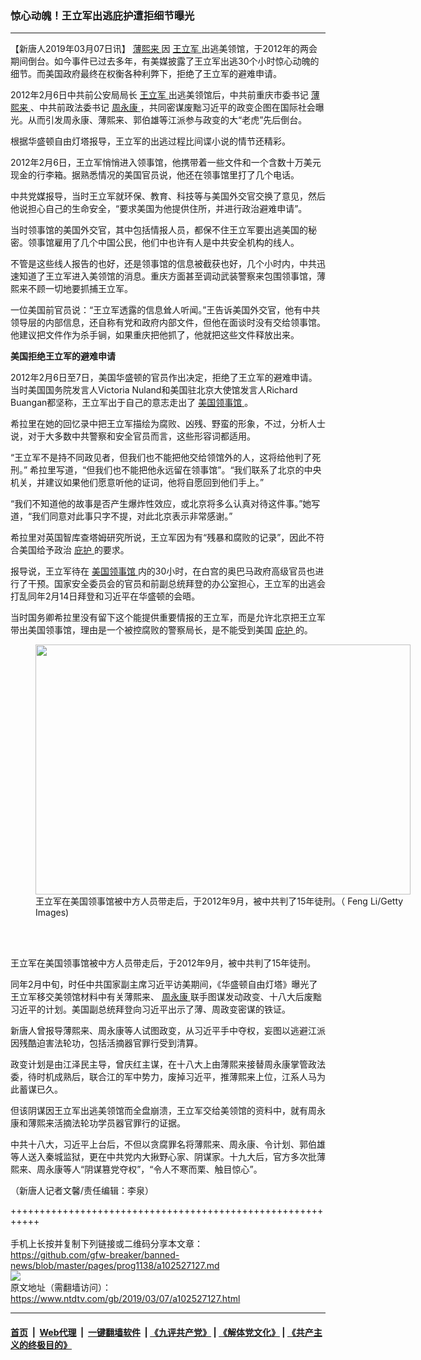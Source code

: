 ### 惊心动魄！王立军出逃庇护遭拒细节曝光
------------------------

<div class="post_content" itemprop="articleBody">
 <p>
  【新唐人2019年03月07日讯】
  <a href="https://www.ntdtv.com/gb/薄熙来.htm">
   薄熙来
  </a>
  因
  <a href="https://www.ntdtv.com/gb/王立军.htm">
   王立军
  </a>
  出逃美领馆，于2012年的两会期间倒台。如今事件已过去多年，有美媒披露了王立军出逃30个小时惊心动魄的细节。而美国政府最终在权衡各种利弊下，拒绝了王立军的避难申请。
 </p>
 <p>
  2012年2月6日中共前公安局局长
  <a href="https://www.ntdtv.com/gb/王立军.htm">
   王立军
  </a>
  出逃美领馆后，中共前重庆市委书记
  <a href="https://www.ntdtv.com/gb/薄熙来.htm">
   薄熙来
  </a>
  、中共前政法委书记
  <a href="https://www.ntdtv.com/gb/周永康.htm">
   周永康
  </a>
  ，共同密谋废黜习近平的政变企图在国际社会曝光。从而引发周永康、薄熙来、郭伯雄等江派参与政变的大“老虎”先后倒台。
 </p>
 <p>
  根据华盛顿自由灯塔报导，王立军的出逃过程比间谍小说的情节还精彩。
 </p>
 <p>
  2012年2月6日，王立军悄悄进入领事馆，他携带着一些文件和一个含数十万美元现金的行李箱。据熟悉情况的美国官员说，他还在领事馆里打了几个电话。
 </p>
 <p>
  中共党媒报导，当时王立军就环保、教育、科技等与美国外交官交换了意见，然后他说担心自己的生命安全，“要求美国为他提供住所，并进行政治避难申请”。
 </p>
 <p>
  当时领事馆的美国外交官，其中包括情报人员，都保不住王立军要出逃美国的秘密。领事馆雇用了几个中国公民，他们中也许有人是中共安全机构的线人。
 </p>
 <p>
  不管是这些线人报告的也好，还是领事馆的信息被截获也好，几个小时内，中共迅速知道了王立军进入美领馆的消息。重庆方面甚至调动武装警察来包围领事馆，薄熙来不顾一切地要抓捕王立军。
 </p>
 <p>
  一位美国前官员说：“王立军透露的信息耸人听闻。”王告诉美国外交官，他有中共领导层的内部信息，还自称有党和政府内部文件，但他在面谈时没有交给领事馆。他建议把文件作为杀手锏，如果重庆把他抓了，他就把这些文件释放出来。
 </p>
 <p>
  <strong>
   美国拒绝王立军的避难申请
  </strong>
 </p>
 <p>
  2012年2月6日至7日，美国华盛顿的官员作出决定，拒绝了王立军的避难申请。当时美国国务院发言人Victoria Nuland和美国驻北京大使馆发言人Richard Buangan都坚称，王立军出于自己的意志走出了
  <a href="https://www.ntdtv.com/gb/美国领事馆.htm">
   美国领事馆
  </a>
  。
 </p>
 <p>
  希拉里在她的回忆录中把王立军描绘为腐败、凶残、野蛮的形象，不过，分析人士说，对于大多数中共警察和安全官员而言，这些形容词都适用。
 </p>
 <p>
  “王立军不是持不同政见者，但我们也不能把他交给领馆外的人，这将给他判了死刑。” 希拉里写道，“但我们也不能把他永远留在领事馆”。“我们联系了北京的中央机关，并建议如果他们愿意听他的证词，他将自愿回到他们手上。”
 </p>
 <p>
  “我们不知道他的故事是否产生爆炸性效应，或北京将多么认真对待这件事。”她写道，“我们同意对此事只字不提，对此北京表示非常感谢。”
 </p>
 <p>
  希拉里对英国智库查塔姆研究所说，王立军因为有“残暴和腐败的记录”，因此不符合美国给予政治
  <a href="https://www.ntdtv.com/gb/庇护.htm">
   庇护
  </a>
  的要求。
 </p>
 <p>
  报导说，王立军待在
  <a href="https://www.ntdtv.com/gb/美国领事馆.htm">
   美国领事馆
  </a>
  内的30小时，在白宫的奥巴马政府高级官员也进行了干预。国家安全委员会的官员和前副总统拜登的办公室担心，王立军的出逃会打乱同年2月14日拜登和习近平在华盛顿的会晤。
 </p>
 <p>
  当时国务卿希拉里没有留下这个能提供重要情报的王立军，而是允许北京把王立军带出美国领事馆，理由是一个被控腐败的警察局长，是不能受到美国
  <a href="https://www.ntdtv.com/gb/庇护.htm">
   庇护
  </a>
  的。
 </p>
 <figure class="wp-caption alignnone" id="attachment_102527129" style="width: 600px">
  <a href="https://www.ntdtv.com/assets/uploads/2019/03/f45c80114821317b4965e54d710f5270.jpg">
   <img alt="" class="size-medium wp-image-102527129" height="400" src="https://www.ntdtv.com/assets/uploads/2019/03/f45c80114821317b4965e54d710f5270-600x400.jpg" width="600"/>
  </a>
  <br/><figcaption class="wp-caption-text">
   王立军在美国领事馆被中方人员带走后，于2012年9月，被中共判了15年徒刑。（ Feng Li/Getty Images)
  </figcaption><br/>
 </figure><br/>
 <p>
  王立军在美国领事馆被中方人员带走后，于2012年9月，被中共判了15年徒刑。
 </p>
 <p>
  同年2月中旬，时任中共国家副主席习近平访美期间，《华盛顿自由灯塔》曝光了王立军移交美领馆材料中有关薄熙来、
  <a href="https://www.ntdtv.com/gb/周永康.htm">
   周永康
  </a>
  联手图谋发动政变、十八大后废黜习近平的计划。美国副总统拜登向习近平出示了薄、周政变密谋的铁证。
 </p>
 <p>
  新唐人曾报导薄熙来、周永康等人试图政变，从习近平手中夺权，妄图以逃避江派因残酷迫害法轮功，包括活摘器官罪行受到清算。
 </p>
 <p>
  政变计划是由江泽民主导，曾庆红主谋，在十八大上由薄熙来接替周永康掌管政法委，待时机成熟后，联合江的军中势力，废掉习近平，推薄熙来上位，江系人马为此蓄谋已久。
 </p>
 <p>
  但该阴谋因王立军出逃美领馆而全盘崩溃，王立军交给美领馆的资料中，就有周永康和薄熙来活摘法轮功学员器官罪行的证据。
 </p>
 <p>
  中共十八大，习近平上台后，不但以贪腐罪名将薄熙来、周永康、令计划、郭伯雄等人送入秦城监狱，更在中共党内大揪野心家、阴谋家。十九大后，官方多次批薄熙来、周永康等人“阴谋篡党夺权”，“令人不寒而栗、触目惊心”。
 </p>
 <p>
  （新唐人记者文馨/责任编辑：李泉）
 </p>
 <div class="single_ad">
 </div>
</div>

+++++++++++++++++++++++++++++++++++++++++++++++++++++++++++<br/><br/>
手机上长按并复制下列链接或二维码分享本文章：<br/>
https://github.com/gfw-breaker/banned-news/blob/master/pages/prog1138/a102527127.md <br/>
<a href='https://github.com/gfw-breaker/banned-news/blob/master/pages/prog1138/a102527127.md'><img src='https://github.com/gfw-breaker/banned-news/blob/master/pages/prog1138/a102527127.md.png'/></a> <br/>
原文地址（需翻墙访问）：https://www.ntdtv.com/gb/2019/03/07/a102527127.html


------------------------
#### [首页](https://github.com/gfw-breaker/banned-news/blob/master/README.md) &nbsp;|&nbsp; [Web代理](https://github.com/labour-camp/helloworld) &nbsp;|&nbsp; [一键翻墙软件](https://github.com/gfw-breaker/nogfw/blob/master/README.md) &nbsp;| [《九评共产党》](https://github.com/gfw-breaker/9ping.md/blob/master/README.md#九评之一评共产党是什么) | [《解体党文化》](https://github.com/gfw-breaker/jtdwh.md/blob/master/README.md) | [《共产主义的终极目的》](https://github.com/gfw-breaker/gczydzjmd.md/blob/master/README.md)


